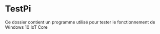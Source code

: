 # TestPi
Ce dossier contient un programme utilisé pour tester le fonctionnement de Windows 10 IoT Core